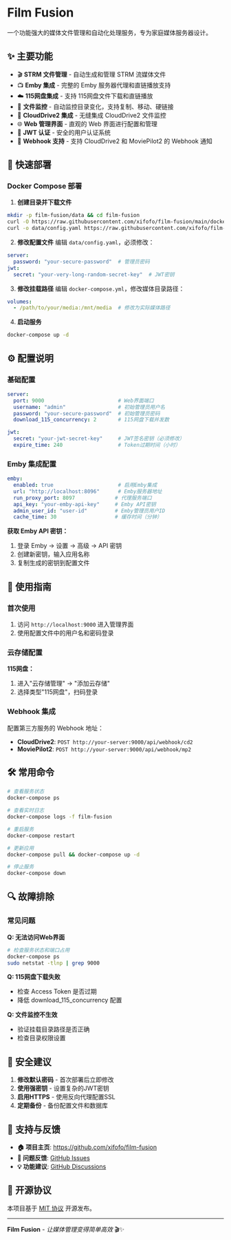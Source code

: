 # Film Fusion

一个功能强大的媒体文件管理和自动化处理服务，专为家庭媒体服务器设计。

## ✨ 主要功能

- 🎬 **STRM 文件管理** - 自动生成和管理 STRM 流媒体文件
- 📺 **Emby 集成** - 完整的 Emby 服务器代理和直链播放支持
- ☁️ **115网盘集成** - 支持 115网盘文件下载和直链播放
- 📁 **文件监控** - 自动监控目录变化，支持复制、移动、硬链接
- 🔗 **CloudDrive2 集成** - 无缝集成 CloudDrive2 文件监控
- 🌐 **Web 管理界面** - 直观的 Web 界面进行配置和管理
- 🔐 **JWT 认证** - 安全的用户认证系统
- 🔄 **Webhook 支持** - 支持 CloudDrive2 和 MoviePilot2 的 Webhook 通知

## 🚀 快速部署


### Docker Compose 部署

1. **创建目录并下载文件**
```bash
mkdir -p film-fusion/data && cd film-fusion
curl -O https://raw.githubusercontent.com/xifofo/film-fusion/main/docker-compose.yml
curl -o data/config.yaml https://raw.githubusercontent.com/xifofo/film-fusion/main/data/config.example.yaml
```

2. **修改配置文件**
编辑 `data/config.yaml`，必须修改：
```yaml
server:
  password: "your-secure-password"  # 管理员密码
jwt:
  secret: "your-very-long-random-secret-key"  # JWT密钥
```

3. **修改挂载路径**
编辑 `docker-compose.yml`，修改媒体目录路径：
```yaml
volumes:
  - /path/to/your/media:/mnt/media  # 修改为实际媒体路径
```

4. **启动服务**
```bash
docker-compose up -d
```

## ⚙️ 配置说明

### 基础配置
```yaml
server:
  port: 9000                        # Web界面端口
  username: "admin"                 # 初始管理员用户名
  password: "your-secure-password"  # 初始管理员密码
  download_115_concurrency: 2       # 115网盘下载并发数

jwt:
  secret: "your-jwt-secret-key"     # JWT签名密钥（必须修改）
  expire_time: 240                  # Token过期时间（小时）
```

### Emby 集成配置
```yaml
emby:
  enabled: true                     # 启用Emby集成
  url: "http://localhost:8096"      # Emby服务器地址
  run_proxy_port: 8097             # 代理服务端口
  api_key: "your-emby-api-key"     # Emby API密钥
  admin_user_id: "user-id"         # Emby管理员用户ID
  cache_time: 30                   # 缓存时间（分钟）
```

**获取 Emby API 密钥：**
1. 登录 Emby → 设置 → 高级 → API 密钥
2. 创建新密钥，输入应用名称
3. 复制生成的密钥到配置文件

## 🎯 使用指南

### 首次使用
1. 访问 `http://localhost:9000` 进入管理界面
2. 使用配置文件中的用户名和密码登录

### 云存储配置
**115网盘：**
1. 进入"云存储管理" → "添加云存储"
2. 选择类型"115网盘"，扫码登录

### Webhook 集成
配置第三方服务的 Webhook 地址：
- **CloudDrive2**: `POST http://your-server:9000/api/webhook/cd2`
- **MoviePilot2**: `POST http://your-server:9000/api/webhook/mp2`

## 🛠️ 常用命令

```bash
# 查看服务状态
docker-compose ps

# 查看实时日志
docker-compose logs -f film-fusion

# 重启服务
docker-compose restart

# 更新应用
docker-compose pull && docker-compose up -d

# 停止服务
docker-compose down
```

## 🔍 故障排除

### 常见问题

**Q: 无法访问Web界面**
```bash
# 检查服务状态和端口占用
docker-compose ps
sudo netstat -tlnp | grep 9000
```

**Q: 115网盘下载失败**
- 检查 Access Token 是否过期
- 降低 download_115_concurrency 配置

**Q: 文件监控不生效**
- 验证挂载目录路径是否正确
- 检查目录权限设置

## 🔐 安全建议

1. **修改默认密码** - 首次部署后立即修改
2. **使用强密钥** - 设置复杂的JWT密钥
3. **启用HTTPS** - 使用反向代理配置SSL
4. **定期备份** - 备份配置文件和数据库

## 🤝 支持与反馈

- **🏠 项目主页**: https://github.com/xifofo/film-fusion
- **🐛 问题反馈**: [GitHub Issues](https://github.com/xifofo/film-fusion/issues)
- **💡 功能建议**: [GitHub Discussions](https://github.com/xifofo/film-fusion/discussions)

## 📄 开源协议

本项目基于 [MIT 协议](LICENSE) 开源发布。

---

**Film Fusion** - *让媒体管理变得简单高效* 🎬✨
